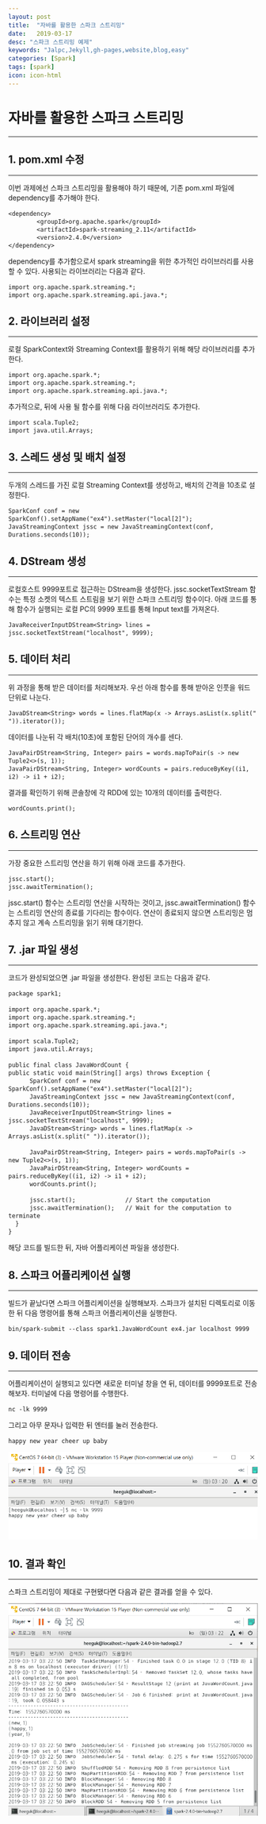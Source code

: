 ```yaml
---
layout: post
title:  "자바를 활용한 스파크 스트리밍"
date:   2019-03-17
desc: "스파크 스트리밍 예제"
keywords: "Jalpc,Jekyll,gh-pages,website,blog,easy"
categories: [Spark]
tags: [spark]
icon: icon-html
---
```

# 자바를 활용한 스파크 스트리밍
---

## __1. pom.xml 수정__
---

이번 과제에선 스파크 스트리밍을 활용해야 하기 때문에, 기존 pom.xml 파일에 dependency를 추가해야 한다.
~~~
<dependency>
    	<groupId>org.apache.spark</groupId>
    	<artifactId>spark-streaming_2.11</artifactId>
    	<version>2.4.0</version>
</dependency>
~~~
dependency를 추가함으로서 spark streaming을 위한 추가적인 라이브러리를 사용할 수 있다. 사용되는 라이브러리는 다음과 같다.
~~~
import org.apache.spark.streaming.*;
import org.apache.spark.streaming.api.java.*;
~~~


## 2. 라이브러리 설정
---

로컬 SparkContext와 Streaming Context를 활용하기 위해 해당 라이브러리를 추가한다.
~~~
import org.apache.spark.*;
import org.apache.spark.streaming.*;
import org.apache.spark.streaming.api.java.*;
~~~
추가적으로, 뒤에 사용 될 함수를 위해 다음 라이브러리도 추가한다.
~~~
import scala.Tuple2;
import java.util.Arrays;
~~~


## 3. 스레드 생성 및 배치 설정
---

두개의 스레드를 가진 로컬 Streaming Context를 생성하고, 배치의 간격을 10초로 설정한다. 
~~~
SparkConf conf = new SparkConf().setAppName("ex4").setMaster("local[2]");
JavaStreamingContext jssc = new JavaStreamingContext(conf, Durations.seconds(10));
~~~


## 4. DStream 생성
---

로컬호스트 9999포트로 접근하는 DStream을 생성한다. jssc.socketTextStream 함수는 특정 소켓의 텍스트 스트림을 보기 위한 스파크 스트리밍 함수이다. 아래 코드를 통해 함수가 실행되는 로컬 PC의 9999 포트를 통해 Input text를 가져온다.
~~~
JavaReceiverInputDStream<String> lines = jssc.socketTextStream("localhost", 9999);
~~~


## 5. 데이터 처리
---

위 과정을 통해 받은 데이터를 처리해보자. 우선 아래 함수를 통해 받아온 인풋을 워드 단위로 나눈다.
~~~
JavaDStream<String> words = lines.flatMap(x -> Arrays.asList(x.split(" ")).iterator());
~~~
데이터를 나눈뒤 각 배치(10초)에 포함된 단어의 개수를 센다.
~~~
JavaPairDStream<String, Integer> pairs = words.mapToPair(s -> new Tuple2<>(s, 1));
JavaPairDStream<String, Integer> wordCounts = pairs.reduceByKey((i1, i2) -> i1 + i2);
~~~
결과를 확인하기 위해 콘솔창에 각 RDD에 있는 10개의 데이터를 출력한다.
~~~
wordCounts.print();
~~~


## 6. 스트리밍 연산
---

가장 중요한 스트리밍 연산을 하기 위해 아래 코드를 추가한다.
~~~
jssc.start();
jssc.awaitTermination();
~~~
jssc.start() 함수는 스트리밍 연산을 시작하는 것이고,
jssc.awaitTermination() 함수는 스트리밍 연산의 종료를 기다리는 함수이다. 연산이 종료되지 않으면 스트리밍은 멈추지 않고 계속 스트리밍을 읽기 위해 대기한다.


## 7. .jar 파일 생성
---

코드가 완성되었으면 .jar 파일을 생성한다.
완성된 코드는 다음과 같다.
~~~
package spark1;

import org.apache.spark.*;
import org.apache.spark.streaming.*;
import org.apache.spark.streaming.api.java.*;

import scala.Tuple2;
import java.util.Arrays;

public final class JavaWordCount {
public static void main(String[] args) throws Exception {
	  SparkConf conf = new SparkConf().setAppName("ex4").setMaster("local[2]");
	  JavaStreamingContext jssc = new JavaStreamingContext(conf, Durations.seconds(10));
	  JavaReceiverInputDStream<String> lines = jssc.socketTextStream("localhost", 9999);
	  JavaDStream<String> words = lines.flatMap(x -> Arrays.asList(x.split(" ")).iterator());
	  
	  JavaPairDStream<String, Integer> pairs = words.mapToPair(s -> new Tuple2<>(s, 1));
	  JavaPairDStream<String, Integer> wordCounts = pairs.reduceByKey((i1, i2) -> i1 + i2);
	  wordCounts.print();
	  
	  jssc.start();              // Start the computation
	  jssc.awaitTermination();   // Wait for the computation to terminate
  }
}
~~~
해당 코드를 빌드한 뒤, 자바 어플리케이션 파일을 생성한다.


## 8. 스파크 어플리케이션 실행
---

빌드가 끝났다면 스파크 어플리케이션을 실행해보자. 스파크가 설치된 디렉토리로 이동한 뒤 다음 명령어를 통해 스파크 어플리케이션을 실행한다.
~~~
bin/spark-submit --class spark1.JavaWordCount ex4.jar localhost 9999
~~~


## 9. 데이터 전송
---

어플리케이션이 실행되고 있다면 새로운 터미널 창을 연 뒤, 데이터를 9999포트로 전송해보자. 터미널에 다음 명령어를 수행한다.
~~~
nc -lk 9999
~~~
그리고 아무 문자나 입력한 뒤 엔터를 눌러 전송한다.
~~~
happy new year cheer up baby
~~~
![image](/images/nc_lk.png)


## 10. 결과 확인
---

스파크 스트리밍이 제대로 구현됐다면 다음과 같은 결과를 얻을 수 있다. 


![image](/images/output.png)

